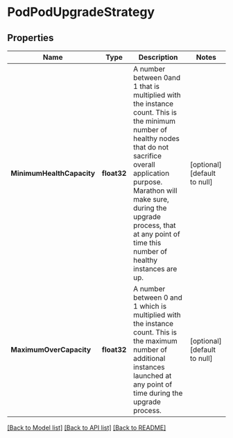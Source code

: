 # PodPodUpgradeStrategy

## Properties
Name | Type | Description | Notes
------------ | ------------- | ------------- | -------------
**MinimumHealthCapacity** | **float32** | A number between 0and 1 that is multiplied with the instance count. This is the minimum number of healthy nodes that do not sacrifice overall application purpose. Marathon will make sure, during the upgrade process, that at any point of time this number of healthy instances are up.  | [optional] [default to null]
**MaximumOverCapacity** | **float32** | A number between 0 and 1 which is multiplied with the instance count. This is the maximum number of additional instances launched at any point of time during the upgrade process.  | [optional] [default to null]

[[Back to Model list]](../README.md#documentation-for-models) [[Back to API list]](../README.md#documentation-for-api-endpoints) [[Back to README]](../README.md)


